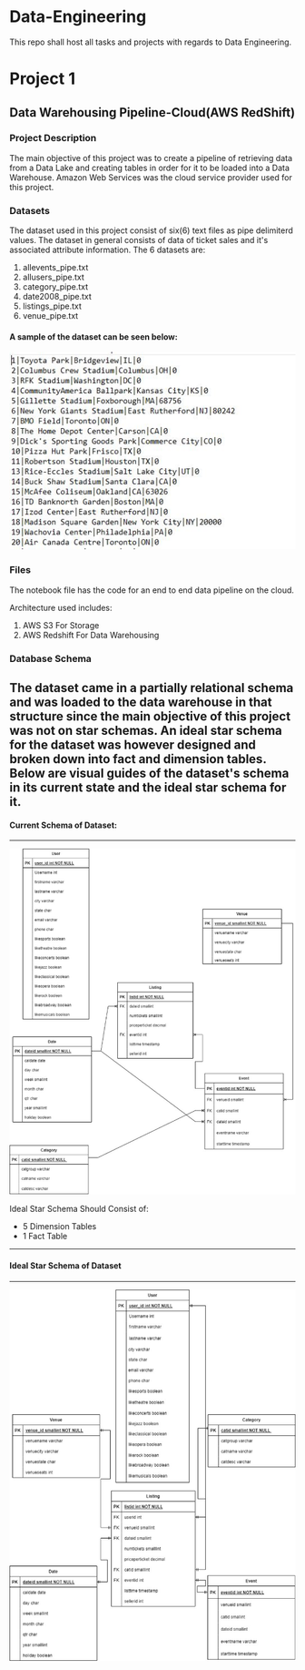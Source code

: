 # Data-Engineering
This repo shall host all tasks and projects with regards to Data Engineering. 

# Project 1

## Data Warehousing Pipeline-Cloud(AWS RedShift)

### Project Description

The main objective of this project was to create a pipeline of retrieving data from a Data Lake and creating tables in order for it to be loaded into a Data Warehouse. Amazon Web Services was the cloud service provider used for this project. 

### Datasets

The dataset used in this project consist of six(6) text files as pipe delimiterd values. The dataset in general consists of data of ticket sales and it's associated attribute information. The 6 datasets are:

1. allevents_pipe.txt
2. allusers_pipe.txt
3. category_pipe.txt
4. date2008_pipe.txt
5. listings_pipe.txt
6. venue_pipe.txt

#### A sample of the dataset can be seen below:

![Sample Dataset](https://github.com/Gregory-Essuman/Data-Engineering/blob/main/assets/venue_pipe.JPG)

### Files

The notebook file has the code for an end to end data pipeline on the cloud. 

Architecture used includes:

1. AWS S3 For Storage
2. AWS Redshift For Data Warehousing

### Database Schema

The dataset came in a partially relational schema and was loaded to the data warehouse in that structure since the main objective of this project was not on star schemas. An ideal star schema for the dataset was however designed and broken down into fact and dimension tables. Below are visual guides of the dataset's schema in its current state and the ideal star schema for it.
-------------------------------
#### Current Schema of Dataset:
-------------------------------


![Cuurent Schema of Dataset](https://github.com/Gregory-Essuman/Data-Engineering/blob/main/assets/Ticketsdb%20(2).jpg)

Ideal Star Schema Should Consist of:

- 5 Dimension Tables
- 1 Fact Table
---------------------------------
#### Ideal Star Schema of Dataset
---------------------------------


![Ideal Star Schema of Dataset](https://github.com/Gregory-Essuman/Data-Engineering/blob/main/assets/Ticketsdb%20(1).jpg)
